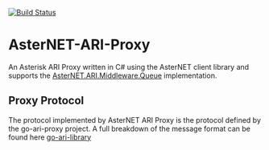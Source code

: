 [![Build Status](https://travis-ci.org/skrusty/AsterNET-ARI-Proxy.svg?branch=master)](https://travis-ci.org/skrusty/AsterNET-ARI-Proxy)

# AsterNET-ARI-Proxy
An Asterisk ARI Proxy written in C# using the AsterNET client library and supports the [AsterNET.ARI.Middleware.Queue](https://github.com/skrusty/AsterNET-ARI-Middleware-Queue) implementation.

## Proxy Protocol
The protocol implemented by AsterNET ARI Proxy is the protocol defined by the go-ari-proxy project. A full breakdown of the message format can be found here [go-ari-library](https://github.com/nvisibleinc/go-ari-library/wiki/Message-Format)
